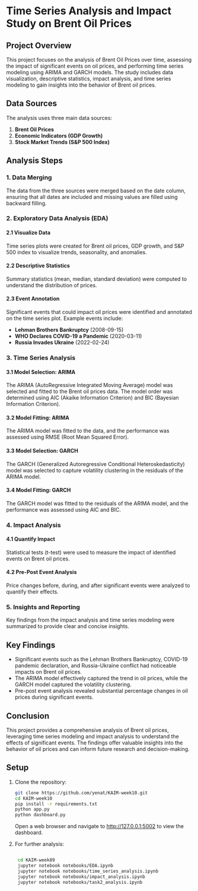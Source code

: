 # Time Series Analysis and Impact Study on Brent Oil Prices

## Project Overview

This project focuses on the analysis of Brent Oil Prices over time, assessing the impact of significant events on oil prices, and performing time series modeling using ARIMA and GARCH models. The study includes data visualization, descriptive statistics, impact analysis, and time series modeling to gain insights into the behavior of Brent oil prices.

## Data Sources

The analysis uses three main data sources:
1. **Brent Oil Prices**
2. **Economic Indicators (GDP Growth)**
3. **Stock Market Trends (S&P 500 Index)**

## Analysis Steps

### 1. Data Merging

The data from the three sources were merged based on the date column, ensuring that all dates are included and missing values are filled using backward filling.

### 2. Exploratory Data Analysis (EDA)

#### 2.1 Visualize Data
Time series plots were created for Brent oil prices, GDP growth, and S&P 500 index to visualize trends, seasonality, and anomalies.

#### 2.2 Descriptive Statistics
Summary statistics (mean, median, standard deviation) were computed to understand the distribution of prices.

#### 2.3 Event Annotation
Significant events that could impact oil prices were identified and annotated on the time series plot. Example events include:
- **Lehman Brothers Bankruptcy** (2008-09-15)
- **WHO Declares COVID-19 a Pandemic** (2020-03-11)
- **Russia Invades Ukraine** (2022-02-24)

### 3. Time Series Analysis

#### 3.1 Model Selection: ARIMA
The ARIMA (AutoRegressive Integrated Moving Average) model was selected and fitted to the Brent oil prices data. The model order was determined using AIC (Akaike Information Criterion) and BIC (Bayesian Information Criterion).

#### 3.2 Model Fitting: ARIMA
The ARIMA model was fitted to the data, and the performance was assessed using RMSE (Root Mean Squared Error).

#### 3.3 Model Selection: GARCH
The GARCH (Generalized Autoregressive Conditional Heteroskedasticity) model was selected to capture volatility clustering in the residuals of the ARIMA model.

#### 3.4 Model Fitting: GARCH
The GARCH model was fitted to the residuals of the ARIMA model, and the performance was assessed using AIC and BIC.

### 4. Impact Analysis

#### 4.1 Quantify Impact
Statistical tests (t-test) were used to measure the impact of identified events on Brent oil prices.

#### 4.2 Pre-Post Event Analysis
Price changes before, during, and after significant events were analyzed to quantify their effects.

### 5. Insights and Reporting

Key findings from the impact analysis and time series modeling were summarized to provide clear and concise insights.

## Key Findings

- Significant events such as the Lehman Brothers Bankruptcy, COVID-19 pandemic declaration, and Russia-Ukraine conflict had noticeable impacts on Brent oil prices.
- The ARIMA model effectively captured the trend in oil prices, while the GARCH model captured the volatility clustering.
- Pre-post event analysis revealed substantial percentage changes in oil prices during significant events.

## Conclusion

This project provides a comprehensive analysis of Brent oil prices, leveraging time series modeling and impact analysis to understand the effects of significant events. The findings offer valuable insights into the behavior of oil prices and can inform future research and decision-making.

## Setup

1. Clone the repository:
   ```bash
   git clone https://github.com/yenat/KAIM-week10.git
   cd KAIM-week10
   pip install -r requirements.txt
   python app.py
   python dashboard.py
   ```
   Open a web browser and navigate to http://127.0.0.1:5002 to view the dashboard.

2. For further analysis:
   ``` bash
   
    cd KAIM-week89
    jupyter notebook notebooks/EDA.ipynb
    jupyter notebook notebooks/time_series_analysis.ipynb
    jupyter notebook notebooks/impact_analysis.ipynb
    jupyter notebook notebooks/task2_analysis.ipynb

    ```



